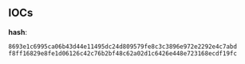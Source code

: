 
## IOCs

__hash__:

```text
8693e1c6995ca06b43d44e11495dc24d809579fe8c3c3896e972e2292e4c7abd
f8ff16829e8fe1d06126c42c76b2bf48c62a02d1c6426e448e723168ecdf19fc
```